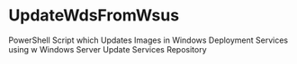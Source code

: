 UpdateWdsFromWsus
=================

PowerShell Script which Updates Images in Windows Deployment Services using w Windows Server Update Services Repository
